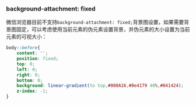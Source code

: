 ### background-attachment: fixed

微信浏览器目前不支持`background-attachment: fixed;`背景图设置，如果需要背景图固定，可以考虑使用当前元素的伪元素设置背景，并伪元素的大小设置为当前元素的可视大小：

```css
body::before{
    content: '';
    position: fixed;
    top: 0;
    left: 0;
    right: 0;
    bottom: 0;
    background: linear-gradient(to top,#000A16,#0e4179 40%,#041424);
    z-index: -1;
}
```



